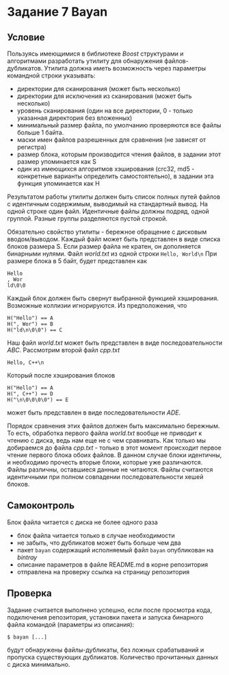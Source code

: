 # Задание 7 Bayan

## Условие

Пользуясь имеющимися в библиотеке _Boost_ структурами и алгоритмами разработать утилиту для обнаружения файлов-дубликатов. Утилита должна иметь возможность через параметры командной строки указывать:

- директории для сканирования (может быть несколько)
- директории для исключения из сканирования (может быть несколько)
- уровень сканирования (один на все директории, 0 - только указанная директория без вложенных)
- минимальный размер файла, по умолчанию проверяются все файлы больше 1 байта.
- маски имен файлов разрешенных для сравнения (не зависят от регистра)
- размер блока, которым производится чтения файлов, в задании этот размер упоминается как S
- один  из  имеющихся  алгоритмов  хэширования  (crc32,  md5  - конкретные  варианты  определить  самостоятельно),  в  задании эта функция упоминается как H
  
Результатом работы утилиты должен быть список полных путей файлов с идентичным содержимым, выводимый на стандартный вывод. На одной строке один файл.  Идентичные файлы должны подряд, одной группой. Разные группы разделяются пустой строкой. 

Обязательно свойство утилиты - бережное обращение с дисковым вводом/выводом. Каждый файл может быть представлен в виде списка блоков размера S. Если размер файла не кратен, он дополняется бинарными нулями. Файл _world.txt_ из одной строки `Hello, World\n` При размере блока в 5 байт, будет представлен как 

    Hello
    , Wor  
    ld\0\0
Каждый блок должен быть свернут выбранной функцией хэширования. Возможные коллизии игнорируются. Из предположения, что

    H("Hello") == A
    H(", Wor") == B
    H("ld\n\0\0") == C 

Наш файл _world.txt_ может быть представлен в виде последовательности _ABC_. Рассмотрим второй файл _cpp.txt_

`Hello, C++\n`

Который после хэширования блоков

    H("Hello") == A
    H(", C++") == D
    H("\n\0\0\0\0") == E

может быть представлен в виде последовательности _ADE_. 

Порядок сравнения этих файлов должен быть максимально бережным. То есть, обработка первого файла _world.txt_ вообще не приводит к чтению с диска, ведь нам еще не с чем сравнивать. Как только мы добираемся до файла _cpp.txt_ - только в этот момент происходит первое чтение первого блока обоих файлов. В данном случае блоки идентичны, и необходимо прочесть вторые блоки, которые уже различаются.  Файлы различны, оставшиеся данные не читаются. Файлы считаются идентичными при полном совпадении последовательности хешей блоков.

## Самоконтроль

Блок файла читается с диска не более одного раза

- блок файла читается только в случае необходимости
- не забыть, что дубликатов может быть больше чем два
- пакет `bayan` содержащий исполняемый файл `bayan` опубликован на _bintray_
- описание параметров в файле README.md в корне репозитория
- отправлена на проверку ссылка на страницу репозитория


## Проверка

Задание  считается  выполнено  успешно,  если  после  просмотра  кода, подключения репозитория, установки пакета и запуска бинарного файла командой (параметры из описания):

`$ bayan [...]`

будут  обнаружены  файлы-дубликаты,  без  ложных  срабатываний  и пропуска существующих дубликатов. Количество прочитанных данных с диска минимально.